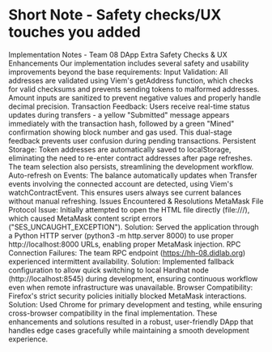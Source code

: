 # Short Note - Safety checks/UX touches you added

Implementation Notes - Team 08 DApp
Extra Safety Checks & UX Enhancements
Our implementation includes several safety and usability improvements beyond the base requirements:
Input Validation: All addresses are validated using Viem's getAddress function, which checks for valid checksums and prevents sending tokens to malformed addresses. Amount inputs are sanitized to prevent negative values and properly handle decimal precision.
Transaction Feedback: Users receive real-time status updates during transfers - a yellow "Submitted" message appears immediately with the transaction hash, followed by a green "Mined" confirmation showing block number and gas used. This dual-stage feedback prevents user confusion during pending transactions.
Persistent Storage: Token addresses are automatically saved to localStorage, eliminating the need to re-enter contract addresses after page refreshes. The team selection also persists, streamlining the development workflow.
Auto-refresh on Events: The balance automatically updates when Transfer events involving the connected account are detected, using Viem's watchContractEvent. This ensures users always see current balances without manual refreshing.
Issues Encountered & Resolutions
MetaMask File Protocol Issue: Initially attempted to open the HTML file directly (file:///), which caused MetaMask content script errors ("SES_UNCAUGHT_EXCEPTION"). Solution: Served the application through a Python HTTP server (python3 -m http.server 8000) to use proper http://localhost:8000 URLs, enabling proper MetaMask injection.
RPC Connection Failures: The team RPC endpoint (https://hh-08.didlab.org) experienced intermittent availability. Solution: Implemented fallback configuration to allow quick switching to local Hardhat node (http://localhost:8545) during development, ensuring continuous workflow even when remote infrastructure was unavailable.
Browser Compatibility: Firefox's strict security policies initially blocked MetaMask interactions. Solution: Used Chrome for primary development and testing, while ensuring cross-browser compatibility in the final implementation.
These enhancements and solutions resulted in a robust, user-friendly DApp that handles edge cases gracefully while maintaining a smooth development experience.
